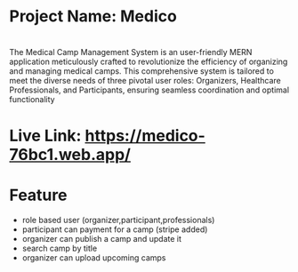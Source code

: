 # Project Name: Medico

# 
The Medical Camp Management System is an user-friendly MERN
application meticulously crafted to revolutionize the efficiency of organizing and 
managing medical camps. This comprehensive system is tailored to meet the diverse 
needs of three pivotal user roles: Organizers, Healthcare Professionals, 
and Participants, ensuring seamless coordination and optimal functionality

# Live Link: https://medico-76bc1.web.app/

# Feature
- role based user (organizer,participant,professionals)
- participant can payment for a camp (stripe added)
- organizer can publish a camp and update it
- search camp by title
- organizer can upload upcoming camps